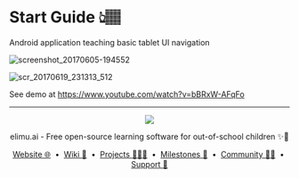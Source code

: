 # Start Guide 👆🏽

Android application teaching basic tablet UI navigation

![screenshot_20170605-194552](https://cloud.githubusercontent.com/assets/15718174/26795982/fee64200-4a27-11e7-9c2a-e000efefda3a.png)

![scr_20170619_231313_512](https://user-images.githubusercontent.com/15718174/27304074-34639c1e-553d-11e7-9b0b-cdcae94bb176.gif)

See demo at https://www.youtube.com/watch?v=bBRxW-AFqFo

---

<p align="center">
  <img src="https://github.com/elimu-ai/webapp/blob/main/src/main/webapp/static/img/logo-text-256x78.png" />
</p>
<p align="center">
  elimu.ai - Free open-source learning software for out-of-school children ✨🚀
</p>
<p align="center">
  <a href="https://elimu.ai">Website 🌐</a>
  &nbsp;•&nbsp;
  <a href="https://github.com/elimu-ai/wiki#readme">Wiki 📃</a>
  &nbsp;•&nbsp;
  <a href="https://github.com/orgs/elimu-ai/projects?query=is%3Aopen">Projects 👩🏽‍💻</a>
  &nbsp;•&nbsp;
  <a href="https://github.com/elimu-ai/wiki/milestones">Milestones 🎯</a>
  &nbsp;•&nbsp;
  <a href="https://github.com/elimu-ai/wiki#open-source-community">Community 👋🏽</a>
  &nbsp;•&nbsp;
  <a href="https://www.drips.network/app/drip-lists/41305178594442616889778610143373288091511468151140966646158126636698">Support 💜</a>
</p>
